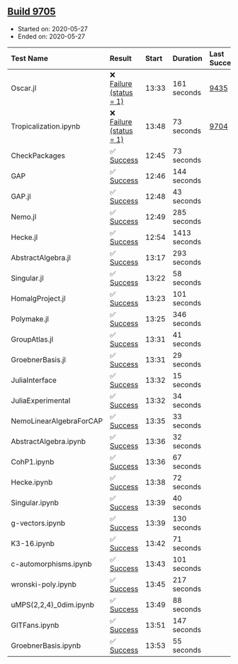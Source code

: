## [Build 9705](https://oscarci.mathematik.uni-kl.de/job/oscar/9705/)

* Started on: 2020-05-27
* Ended on: 2020-05-27

| Test Name    | Result | Start | Duration | Last Success | First Failure |
|:-------------|:-------|:------|:---------|:-------------|:--------------|
| Oscar.jl | ❌ [Failure (status = 1)](https://oscarci.mathematik.uni-kl.de/job/oscar/9705/artifact/logs/build-9705/Oscar.jl.log) | 13:33 | 161 seconds | [9435](https://oscarci.mathematik.uni-kl.de/job/oscar/9435/) | [9436](https://oscarci.mathematik.uni-kl.de/job/oscar/9436/) |
| Tropicalization.ipynb | ❌ [Failure (status = 1)](https://oscarci.mathematik.uni-kl.de/job/oscar/9705/artifact/logs/build-9705/Tropicalization.ipynb.log) | 13:48 | 73 seconds | [9704](https://oscarci.mathematik.uni-kl.de/job/oscar/9704/) | [9705](https://oscarci.mathematik.uni-kl.de/job/oscar/9705/) |
| CheckPackages | ✅ [Success](https://oscarci.mathematik.uni-kl.de/job/oscar/9705/artifact/logs/build-9705/CheckPackages.log) | 12:45 | 73 seconds |  |  |
| GAP | ✅ [Success](https://oscarci.mathematik.uni-kl.de/job/oscar/9705/artifact/logs/build-9705/GAP.log) | 12:46 | 144 seconds |  |  |
| GAP.jl | ✅ [Success](https://oscarci.mathematik.uni-kl.de/job/oscar/9705/artifact/logs/build-9705/GAP.jl.log) | 12:48 | 43 seconds |  |  |
| Nemo.jl | ✅ [Success](https://oscarci.mathematik.uni-kl.de/job/oscar/9705/artifact/logs/build-9705/Nemo.jl.log) | 12:49 | 285 seconds |  |  |
| Hecke.jl | ✅ [Success](https://oscarci.mathematik.uni-kl.de/job/oscar/9705/artifact/logs/build-9705/Hecke.jl.log) | 12:54 | 1413 seconds |  |  |
| AbstractAlgebra.jl | ✅ [Success](https://oscarci.mathematik.uni-kl.de/job/oscar/9705/artifact/logs/build-9705/AbstractAlgebra.jl.log) | 13:17 | 293 seconds |  |  |
| Singular.jl | ✅ [Success](https://oscarci.mathematik.uni-kl.de/job/oscar/9705/artifact/logs/build-9705/Singular.jl.log) | 13:22 | 58 seconds |  |  |
| HomalgProject.jl | ✅ [Success](https://oscarci.mathematik.uni-kl.de/job/oscar/9705/artifact/logs/build-9705/HomalgProject.jl.log) | 13:23 | 101 seconds |  |  |
| Polymake.jl | ✅ [Success](https://oscarci.mathematik.uni-kl.de/job/oscar/9705/artifact/logs/build-9705/Polymake.jl.log) | 13:25 | 346 seconds |  |  |
| GroupAtlas.jl | ✅ [Success](https://oscarci.mathematik.uni-kl.de/job/oscar/9705/artifact/logs/build-9705/GroupAtlas.jl.log) | 13:31 | 41 seconds |  |  |
| GroebnerBasis.jl | ✅ [Success](https://oscarci.mathematik.uni-kl.de/job/oscar/9705/artifact/logs/build-9705/GroebnerBasis.jl.log) | 13:31 | 29 seconds |  |  |
| JuliaInterface | ✅ [Success](https://oscarci.mathematik.uni-kl.de/job/oscar/9705/artifact/logs/build-9705/JuliaInterface.log) | 13:32 | 15 seconds |  |  |
| JuliaExperimental | ✅ [Success](https://oscarci.mathematik.uni-kl.de/job/oscar/9705/artifact/logs/build-9705/JuliaExperimental.log) | 13:32 | 34 seconds |  |  |
| NemoLinearAlgebraForCAP | ✅ [Success](https://oscarci.mathematik.uni-kl.de/job/oscar/9705/artifact/logs/build-9705/NemoLinearAlgebraForCAP.log) | 13:35 | 33 seconds |  |  |
| AbstractAlgebra.ipynb | ✅ [Success](https://oscarci.mathematik.uni-kl.de/job/oscar/9705/artifact/logs/build-9705/AbstractAlgebra.ipynb.log) | 13:36 | 32 seconds |  |  |
| CohP1.ipynb | ✅ [Success](https://oscarci.mathematik.uni-kl.de/job/oscar/9705/artifact/logs/build-9705/CohP1.ipynb.log) | 13:36 | 67 seconds |  |  |
| Hecke.ipynb | ✅ [Success](https://oscarci.mathematik.uni-kl.de/job/oscar/9705/artifact/logs/build-9705/Hecke.ipynb.log) | 13:38 | 72 seconds |  |  |
| Singular.ipynb | ✅ [Success](https://oscarci.mathematik.uni-kl.de/job/oscar/9705/artifact/logs/build-9705/Singular.ipynb.log) | 13:39 | 40 seconds |  |  |
| g-vectors.ipynb | ✅ [Success](https://oscarci.mathematik.uni-kl.de/job/oscar/9705/artifact/logs/build-9705/g-vectors.ipynb.log) | 13:39 | 130 seconds |  |  |
| K3-16.ipynb | ✅ [Success](https://oscarci.mathematik.uni-kl.de/job/oscar/9705/artifact/logs/build-9705/K3-16.ipynb.log) | 13:42 | 71 seconds |  |  |
| c-automorphisms.ipynb | ✅ [Success](https://oscarci.mathematik.uni-kl.de/job/oscar/9705/artifact/logs/build-9705/c-automorphisms.ipynb.log) | 13:43 | 101 seconds |  |  |
| wronski-poly.ipynb | ✅ [Success](https://oscarci.mathematik.uni-kl.de/job/oscar/9705/artifact/logs/build-9705/wronski-poly.ipynb.log) | 13:45 | 217 seconds |  |  |
| uMPS(2,2,4)_0dim.ipynb | ✅ [Success](https://oscarci.mathematik.uni-kl.de/job/oscar/9705/artifact/logs/build-9705/uMPS-2-2-4-_0dim.ipynb.log) | 13:49 | 88 seconds |  |  |
| GITFans.ipynb | ✅ [Success](https://oscarci.mathematik.uni-kl.de/job/oscar/9705/artifact/logs/build-9705/GITFans.ipynb.log) | 13:51 | 147 seconds |  |  |
| GroebnerBasis.ipynb | ✅ [Success](https://oscarci.mathematik.uni-kl.de/job/oscar/9705/artifact/logs/build-9705/GroebnerBasis.ipynb.log) | 13:53 | 55 seconds |  |  |

